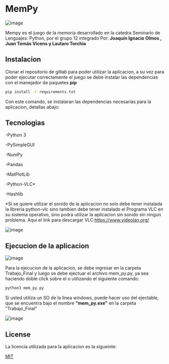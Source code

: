 # MemPy

![image](https://user-images.githubusercontent.com/46163555/123527387-19795380-d6ad-11eb-85f6-05ef45bc579a.png) 

Mempy es el juego de la memoria desarrollado en la catedra Seminario de Lenguajes: Python, por el grupo 12 integrado Por: **Joaquín Ignacio Olmos , Juan Tomás Vicens y Lautaro Torchia**

## Instalacion

Clonar el repositorio de gitlab para poder utilizar la aplicacion, a su vez para poder ejecutar correctamente el juego se debe instalar las dependencias con el manejador de paquetes **pip**

```bash
pip install -r requirements.txt
```

Con este comando, se instalaran las dependencias necesarias para la aplicacion, detallas abajo:

## Tecnologias

-Python 3

-PySimpleGUI

-NumPy

-Pandas

-MatPlotLib

-Python-VLC*

-Hashlib

*Si se quiere utilizar el sonido de la aplicacion no solo debe tener instalada la libreria python-vlc sino tambien debe tener instalado el Programa
VLC en su sistema operativo, sino podra utilizar la aplicacion sin sonido sin ningun problema. 
Aqui el link para descargar VLC:https://www.videolan.org/

![image](https://user-images.githubusercontent.com/46163555/123527406-46c60180-d6ad-11eb-8ee7-2d9e07154f83.png)

## Ejecucion de la aplicacion

![image](https://user-images.githubusercontent.com/46163555/123527397-3b72d600-d6ad-11eb-92ab-245188ebeb0a.png)

Para la ejecucion de la aplicacion, se debe ingresar en la carpeta Trabajo_Final y luego se debe ejectuar el archivo mem_py.py, ya sea haciendo doble click sobre el o utilizando el siguiente comando:

```bash
python3 mem_py.py
```

Si usted utiliza un SO de la línea windows, puede hacer uso del ejectable, que se encuentra bajo el nombre **"mem_py.exe"** en la carpeta "Trabajo_Final"

![image](https://user-images.githubusercontent.com/46163555/123527403-40378a00-d6ad-11eb-98cb-fe63a6081d75.png)

## License
La licencia utilizada para la aplicacion es la sigueinte:

[MIT](https://choosealicense.com/licenses/mit/)

